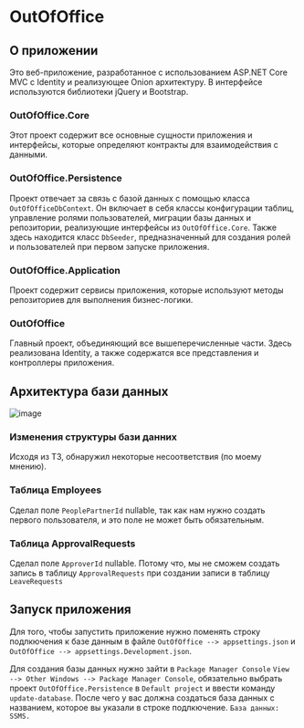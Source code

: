 # OutOfOffice

## О приложении

Это веб-приложение, разработанное с использованием ASP.NET Core MVC с Identity и реализующее Onion архитектуру. В интерфейсе используются библиотеки jQuery и Bootstrap.

### OutOfOffice.Core

Этот проект содержит все основные сущности приложения и интерфейсы, которые определяют контракты для взаимодействия с данными.

### OutOfOffice.Persistence

Проект отвечает за связь с базой данных с помощью класса `OutOfOfficeDbContext`. Он включает в себя классы конфигурации таблиц, управление ролями пользователей, миграции базы данных и репозитории, реализующие интерфейсы из `OutOfOffice.Core`. Также здесь находится класс `DbSeeder`, предназначенный для создания ролей и пользователей при первом запуске приложения.

### OutOfOffice.Application

Проект содержит сервисы приложения, которые используют методы репозиториев для выполнения бизнес-логики.

### OutOfOffice

Главный проект, объединяющий все вышеперечисленные части. Здесь реализована Identity, а также содержатся все представления и контроллеры приложения.

## Архитектура бази данных

![image](https://github.com/Palazaram/OutOfOffice/assets/108758569/37675830-709c-4649-8acf-94b7b70bff42)

### Изменения структуры бази данних 

Исходя из ТЗ, обнаружил некоторые несоответствия (по моему мнению).

### Таблица Employees 

Сделал поле `PeoplePartnerId` nullable, так как нам нужно создать первого пользователя, и это поле не может быть обязательным.

### Таблица ApprovalRequests

Сделал поле `ApproverId` nullable. Потому что, мы не сможем создать запись в таблицу `ApprovalRequests` при создании записи в таблицу `LeaveRequests`

## Запуск приложения

Для того, чтобы запустить приложение нужно поменять строку подлкючения к базе данным в файле `OutOfOffice --> appsettings.json` и `OutOfOffice --> appsettings.Development.json`.

Для создания базы данных нужно зайти в `Package Manager Console` `View --> Other Windows --> Package Manager Console`, обязательно выбрать проект `OutOfOffice.Persistence` в `Default project` и ввести команду `update-database`.
После чего у вас должна создаться база данных с названием, которое вы указали в строке подлкючение. 
`База данных: SSMS.`
